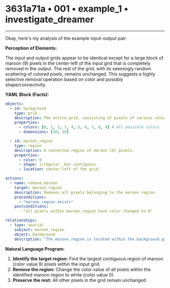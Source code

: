 # 3631a71a • 001 • example_1 • investigate_dreamer

---
Okay, here's my analysis of the example input-output pair:

**Perception of Elements:**

The input and output grids appear to be identical except for a large block of maroon (9) pixels in the center-left of the input grid that is completely removed in the output. The rest of the grid, with its seemingly random scattering of colored pixels, remains unchanged. This suggests a highly selective removal operation based on color and possibly shape/connectivity.

**YAML Block (Facts):**



```yaml
objects:
  - id: background
    type: grid
    description: The entire grid, consisting of pixels of various colors.
    properties:
      - colors: [0, 1, 2, 3, 4, 5, 6, 7, 8, 9] # All possible colors
      - dimensions: [30, 30]

  - id: maroon_region
    type: region
    description: A connected region of maroon (9) pixels.
    properties:
      - color: 9
      - shape: irregular, but contiguous
      - location: center-left of the grid

actions:
  - name: remove_maroon
    target: maroon_region
    description: Removes all pixels belonging to the maroon region.
    preconditions:
      - "maroon_region exists"
    postconditions:
       -"all pixels within maroon_region have color changed to 0"

relationships:
  - type: spatial
    subject: maroon_region
    object: background
    description: "The maroon_region is located within the background grid."
```



**Natural Language Program:**

1.  **Identify the target region:** Find the largest contiguous region of maroon (color value 9) pixels within the input grid.
2.  **Remove the region:** Change the color value of all pixels within the identified maroon region to white (color value 0).
3.  **Preserve the rest:** All other pixels in the grid remain unchanged.


